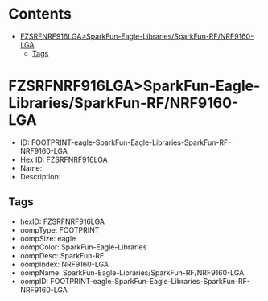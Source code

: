 



Contents
========

* [FZSRFNRF916LGA>SparkFun-Eagle-Libraries/SparkFun-RF/NRF9160-LGA](#fzsrfnrf916lgasparkfun-eagle-librariessparkfun-rfnrf9160-lga)
	* [Tags](#tags)

# FZSRFNRF916LGA>SparkFun-Eagle-Libraries/SparkFun-RF/NRF9160-LGA

- ID: FOOTPRINT-eagle-SparkFun-Eagle-Libraries-SparkFun-RF-NRF9160-LGA
- Hex ID: FZSRFNRF916LGA
- Name: 
- Description: 

## Tags

- hexID: FZSRFNRF916LGA
- oompType: FOOTPRINT
- oompSize: eagle
- oompColor: SparkFun-Eagle-Libraries
- oompDesc: SparkFun-RF
- oompIndex: NRF9160-LGA
- oompName: SparkFun-Eagle-Libraries/SparkFun-RF/NRF9160-LGA
- oompID: FOOTPRINT-eagle-SparkFun-Eagle-Libraries-SparkFun-RF-NRF9160-LGA

